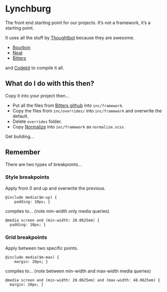 # Lynchburg

The front end starting point for our projects. It’s not a framework, it’s a starting point.

It uses all the stuff by [Thoughtbot]() because they are awesome.

* [Bourbon](http://bitters.bourbon.io/)
* [Neat](http://neat.bourbon.io/)
* [Bitters](http://bitters.bourbon.io/)

and [Codekit](https://incident57.com/codekit) to compile it all.

## What do I do with this then?

Copy it into your project then…

* Put all the files from [Bitters github](https://github.com/thoughtbot/bitters/tree/master/app/assets/stylesheets) into `inc/framework`.
* Copy the files from `inc/overrides/` into `inc/framework` and overwrite the default.
* Delete `overrides` folder.
* Copy [Normalize](https://github.com/necolas/normalize.css/blob/master/normalize.css) into `inc/framework` as `normalize.scss`.

Get building…

## Remember

There are two types of breakpoints…

### Style breakpoints

Apply from 0 and up and overwrite the previous.

```
@include media($m-up) {
    padding: 10px; }
```

compiles to… (note min-width only media queries)

```
@media screen and (min-width: 20.0625em) {
  padding: 10px; }
```

### Grid breakpoints

Apply between two specific points.

```
@include media($m-max) {
    margin: 20px; }
```

compiles to… (note between min-width and max-width media queries)

```
@media screen and (min-width: 20.0625em) and (max-width: 48.0625em) {
  margin: 20px; }
```


